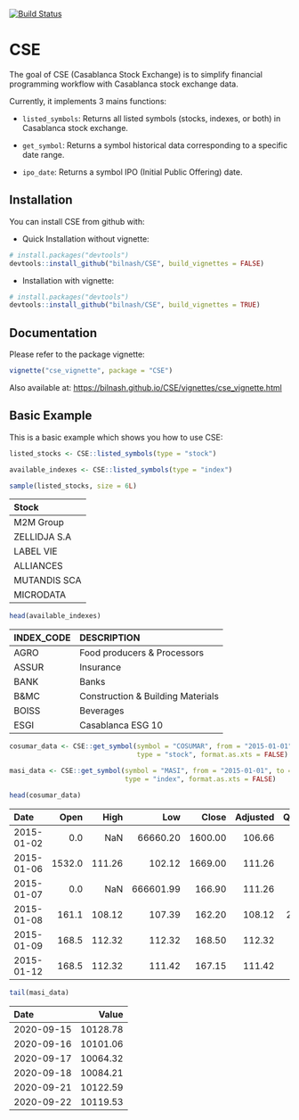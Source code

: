 
<!-- README.md is generated from README.Rmd. Please edit that file -->

[![Build
Status](https://travis-ci.com/bilnash/CSE.svg?branch=master)](https://travis-ci.com/bilnash/CSE)

# CSE

The goal of CSE (Casablanca Stock Exchange) is to simplify financial
programming workflow with Casablanca stock exchange data.

Currently, it implements 3 mains functions:

-   `listed_symbols`: Returns all listed symbols (stocks, indexes, or
    both) in Casablanca stock exchange.

-   `get_symbol`: Returns a symbol historical data corresponding to a
    specific date range.

-   `ipo_date`: Returns a symbol IPO (Initial Public Offering) date.

## Installation

You can install CSE from github with:

-   Quick Installation without vignette:

``` r
# install.packages("devtools")
devtools::install_github("bilnash/CSE", build_vignettes = FALSE)
```

-   Installation with vignette:

``` r
# install.packages("devtools")
devtools::install_github("bilnash/CSE", build_vignettes = TRUE)
```

## Documentation

Please refer to the package vignette:

``` r
vignette("cse_vignette", package = "CSE")
```

Also available at:
<https://bilnash.github.io/CSE/vignettes/cse_vignette.html>

## Basic Example

This is a basic example which shows you how to use CSE:

``` r
listed_stocks <- CSE::listed_symbols(type = "stock")

available_indexes <- CSE::listed_symbols(type = "index")
```

``` r
sample(listed_stocks, size = 6L)
```

| Stock        |
|:-------------|
| M2M Group    |
| ZELLIDJA S.A |
| LABEL VIE    |
| ALLIANCES    |
| MUTANDIS SCA |
| MICRODATA    |

``` r
head(available_indexes)
```

| INDEX\_CODE | DESCRIPTION                       |
|:------------|:----------------------------------|
| AGRO        | Food producers & Processors       |
| ASSUR       | Insurance                         |
| BANK        | Banks                             |
| B&MC        | Construction & Building Materials |
| BOISS       | Beverages                         |
| ESGI        | Casablanca ESG 10                 |

``` r
cosumar_data <- CSE::get_symbol(symbol = "COSUMAR", from = "2015-01-01", to = "2020-09-22", 
                                type = "stock", format.as.xts = FALSE)

masi_data <- CSE::get_symbol(symbol = "MASI", from = "2015-01-01", to = "2020-09-22", 
                             type = "index", format.as.xts = FALSE)
```

``` r
head(cosumar_data)
```

| Date       |   Open |   High |       Low |   Close | Adjusted | Quantity |     Volume | Capitalisation |
|:-----------|-------:|-------:|----------:|--------:|---------:|---------:|-----------:|---------------:|
| 2015-01-02 |    0.0 |    NaN |  66660.20 | 1600.00 |   106.66 |        0 |        0.0 |     6705691200 |
| 2015-01-06 | 1532.0 | 111.26 |    102.12 | 1669.00 |   111.26 |       36 |    56522.0 |     6994874133 |
| 2015-01-07 |    0.0 |    NaN | 666601.99 |  166.90 |   111.26 |        0 |        0.0 |     6994874133 |
| 2015-01-08 |  161.1 | 108.12 |    107.39 |  162.20 |   108.12 |   202627 | 32696568.7 |     6797894454 |
| 2015-01-09 |  168.5 | 112.32 |    112.32 |  168.50 |   112.32 |     1365 |   230002.5 |     7061931045 |
| 2015-01-12 |  168.5 | 112.32 |    111.42 |  167.15 |   111.42 |      302 |    50770.8 |     7005351776 |

``` r
tail(masi_data)
```

| Date       |    Value |
|:-----------|---------:|
| 2020-09-15 | 10128.78 |
| 2020-09-16 | 10101.06 |
| 2020-09-17 | 10064.32 |
| 2020-09-18 | 10084.21 |
| 2020-09-21 | 10122.59 |
| 2020-09-22 | 10119.53 |
